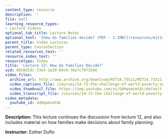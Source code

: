 ```yaml
---
content_type: resource
description: ''
file: null
learning_resource_types:
- Lecture Videos
optional_tab_title: Lecture Notes
optional_text: '[How do families decide? (PDF - 1.1MB)](resources/mit14_73s11_lec13_slides)'
parent_title: Video Lectures
parent_type: CourseSection
related_resources_text: ''
resource_index_text: ''
resourcetype: Video
title: 'Lecture 13: How Do Families Decide?'
uid: 0b58d1dc-33e5-1e29-60c9-76e7c797324d
video_files:
  archive_url: http://www.archive.org/download/MIT14.73S11/MIT14_73S11_lec13_300k.mp4
  video_captions_file: /courses/14-73-the-challenge-of-world-poverty-spring-2011/75bc91dd7d31512d981c5d88150dfe2f_GdHqomimt8c.vtt
  video_thumbnail_file: https://img.youtube.com/vi/GdHqomimt8c/default.jpg
  video_transcript_file: /courses/14-73-the-challenge-of-world-poverty-spring-2011/41d04c727dd955ee55aef68218ff047d_GdHqomimt8c.pdf
video_metadata:
  youtube_id: GdHqomimt8c
---
```


**Description:** This lecture continues the discussion from lecture 12, and also includes material on how families make decisions about family planning.

**Instructor:** Esther Duflo